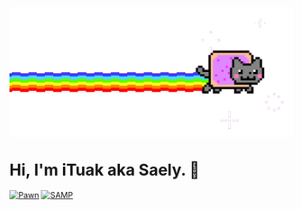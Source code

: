 ![Hopeless](https://github.com/iTuak/iTuak/blob/main/hopeless.gif?raw=true)

# Hi, I'm iTuak aka Saely. 👋

<a href='https://discord.gg/mZgEymktq7' target="_blank"><img alt='Pawn' src='https://img.shields.io/badge/Pawn-100000?style=for-the-badge&logo=Pawn&logoColor=000000&labelColor=FFFFFF&color=FFFFFF'/></a> <a href='https://discord.gg/mZgEymktq7' target="_blank"><img alt='SAMP' src='https://img.shields.io/badge/SA:MP-100000?style=for-the-badge&logo=SAMP&logoColor=white&labelColor=A68080&color=A08282'/></a>
